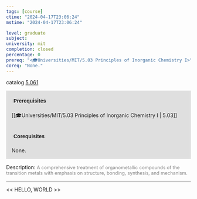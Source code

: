 ```yaml
---
tags: [course]
ctime: "2024-04-17T23:06:24"
mstime: "2024-04-17T23:06:24"

level: graduate
subject: 
university: mit
completion: closed
percentage: 0
prereq: "<🎓Universities/MIT/5.03 Principles of Inorganic Chemistry I>"
coreq: "None."
---
```


catalog [5.061](http://student.mit.edu/catalog/m5a.html#5.061)

<span style="display: block; padding: 15px; background-color: rgb(100, 100, 100, 0.2);"><font id="m_prereq3225_0" style="display: block; font-family: Arial, sans-serif; font-weight: bold; padding: 5px">Prerequisites</font><br><span id="prereq3225_0">[[🎓Universities/MIT/5.03 Principles of Inorganic Chemistry I | 5.03]]</span></span>
<span style="display: block; padding: 15px; background-color: rgb(100, 100, 100, 0.2);"><font id="m_coreq3225_0" style="display: block; font-family: Arial, sans-serif; font-weight: bold; padding: 5px">Corequisites</font><br><span id="coreq3225_0">None.</span></span>

<font style="">Description:</font>
<font style="color: grey; font-size: 0.8rem;">A comprehensive treatment of organometallic compounds of the transition metals with emphasis on structure, bonding, synthesis, and mechanism.</font>



---

<< HELLO, WORLD >>
